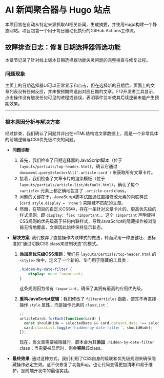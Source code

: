 # AI 新闻聚合器与 Hugo 站点

本项目旨在自动从特定来源抓取AI相关新闻，生成摘要，并使用Hugo构建一个静态网站。项目包含一个用于每日自动化执行的GitHub Actions工作流。

## 故障排查日志：修复日期选择器筛选功能

本章节记录了针对线上版本日期选择器功能失灵问题的完整排查与修复过程。

### 问题现象

主页上的日期选择器UI可以正常显示和点击，但在选择新的日期后，页面上的文章列表没有任何反应，并未按预期筛选出对应日期的文章。F12开发者工具显示，点击操作没有触发任何可见的进程或错误，表明事件监听或其后续逻辑未能产生预期效果。

---

### 根本原因分析与解决方案

经过排查，我们确认了问题并非出在HTML结构或文章数据上，而是一个非常具体的前端逻辑与CSS优先级冲突的问题。

*   **问题诊断**:
    1.  首先，我们检查了日期选择器的JavaScript脚本（位于 `layouts/partials/top-header.html`），确认它通过 `document.querySelectorAll('.article-card')` 来获取所有文章卡片。
    2.  接着，我们检查了文章卡片的渲染模板（位于 `layouts/partials/article-list/default.html`），确认了每个 `<article>` 元素上都正确地包含了 `.article-card` class。
    3.  问题的关键在于，JavaScript脚本试图通过直接修改元素的内联样式 (`card.style.display = 'none'`) 来隐藏不匹配的文章。
    4.  然而，在项目的自定义CSS中，存在一条针对文章卡片的、更高优先级的样式规则，即 `display: flex !important;`。这个 `!important` 声明使得CSS规则的优先级高于任何内联样式，导致JavaScript的隐藏操作被浏览器无情地覆盖，文章因此始终保持显示状态。

*   **解决方案**:
    我们放弃了直接操作内联样式的做法，转而采用一种更健壮、更标准的“通过切换CSS class来控制状态”的模式。

    1.  **添加高优先级CSS规则**：我们在 `layouts/partials/top-header.html` 的 `<style>` 块中，定义了一个新的、专门用于隐藏的工具类：
        ```css
        .hidden-by-date-filter {
            display: none !important;
        }
        ```
        这条规则因为带有 `!important`，确保了其拥有最高的应用优先级。

    2.  **重构JavaScript逻辑**：我们修改了 `filterArticles` 函数，使其不再直接操作 `style` 属性，而是操作元素的 `classList`：
        ```javascript
        // ...
        articleCards.forEach(function(card) {
          const shouldHide = selectedDate && card.dataset.date !== selectedDate;
          card.classList.toggle('hidden-by-date-filter', shouldHide);
        });
        ```
        现在，当文章需要被隐藏时，脚本会为其**添加** `.hidden-by-date-filter` class；当需要被显示时，则会**移除**该class。

*   **最终效果**:
    通过这种方式，我们利用了CSS自身的级联和优先级规则来确保隐藏操作必定生效。这不仅修复了功能Bug，也让代码变得更加清晰和易于维护，是前端开发中的最佳实践。 